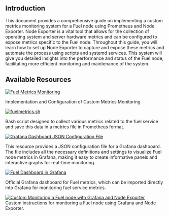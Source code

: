## Introduction 

This document provides a comprehensive guide on implementing a custom metrics monitoring system for a Fuel node using Prometheus and Node Exporter. Node Exporter is a vital tool that allows for the collection of operating system and server hardware metrics and can be configured to expose metrics specific to the Fuel node. Throughout this guide, you will learn how to set up Node Exporter to capture and expose these metrics and automate the process using scripts and systemd services. This system will give you detailed insights into the performance and status of the Fuel node, facilitating more efficient monitoring and maintenance of the system.

## Available Resources

[![Fuel Metrics Monitoring](https://img.shields.io/badge/-Fuel%20Metrics%20Monitoring-808000?style=for-the-badge&logo=github)](https://github.com/Cumulo-pro/FuelTools/blob/main/fuel_metrics/install_fuel_metrics.md)

Implementation and Configuration of Custom Metrics Monitoring

[![fuelmetrics.sh](https://img.shields.io/badge/-fuelmetrics.sh-808000?style=for-the-badge&logo=github)](https://github.com/Cumulo-pro/FuelTools/blob/main/fuel_metrics/fuelmetrics.sh)

Bash script designed to collect various metrics related to the fuel service and save this data in a metrics file in Prometheus format.

[![Grafana Dashboard JSON Configuration File](https://img.shields.io/badge/-Grafana%20Dashboard%20JSON%20Configuration%20File-808000?style=for-the-badge&logo=github)](https://github.com/Cumulo-pro/FuelTools/blob/main/fuel_metrics/Fuel%20metrics-1718733581399.json)

This resource provides a JSON configuration file for a Grafana dashboard. The file includes all the necessary definitions and settings to visualize Fuel node metrics in Grafana, making it easy to create informative panels and interactive graphs for real-time monitoring.

[![Fuel Dashboard in Grafana](https://img.shields.io/badge/-Fuel%20Dashboard%20in%20Grafana-808000?style=for-the-badge&logo=grafana)](https://grafana.com/grafana/dashboards/21370-fuel-metrics/)

Official Grafana dashboard for Fuel metrics, which can be imported directly into Grafana for monitoring fuel service metrics.

[![Custom Monitoring a Fuel node with Grafana and Node Exporter](https://img.shields.io/badge/-Custom%20Monitoring%20a%20Fuel%20node%20with%20Grafana%20and%20Node%20Exporter-808000?style=for-the-badge&logo=medium)](https://medium.com/p/8828cd1c50eb)  
Custom instructions for monitoring a Fuel node using Grafana and Node Exporter.
